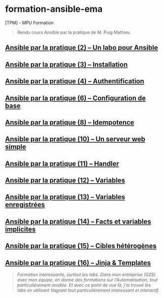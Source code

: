 # formation-ansible-ema
[TPM] - MPU Formation

> Rendu cours Ansible par la pratique de M. Puig Mathieu

## [Ansible par la pratique (2) – Un labo pour Ansible](./02-labo/README.MD)

## [Ansible par la pratique (3) – Installation](./03-Installation/README.md)

## [Ansible par la pratique (4) – Authentification](./04-Authentification/README.MD)

## [Ansible par la pratique (6) – Configuration de base](./06-Configuration_de_base/README.MD)

## [Ansible par la pratique (8) – Idempotence](./08-Idempotence/README.MD)

## [Ansible par la pratique (10) – Un serveur web simple](./10-Serveur_web/README.MD)

## [Ansible par la pratique (11) – Handler](./11-Handler/README.MD)

## [Ansible par la pratique (12) – Variables](./12-Variables/README.MD)

## [Ansible par la pratique (13) – Variables enregistrées](./13-Variables_enregistrees/README.MD)

## [Ansible par la pratique (14) – Facts et variables implicites](./14-Facts_et_vars/README.MD)

## [Ansible par la pratique (15) – Cibles hétérogènes](./15-Cibles/README.MD)

## [Ansible par la pratique (16) – Jinja & Templates](./16-Jinja/README.MD)

> *Formation intéressante, surtout les labs. Dans mon entreprise (G2S) avec mon équipe, on donne des formations sur l'Automatisation, tout particulièrement ansible. Et avec ce point de vue là, j'ai trouvé les labs en utilisant Vagrant tout particulièrement intéressant et interactif.*
